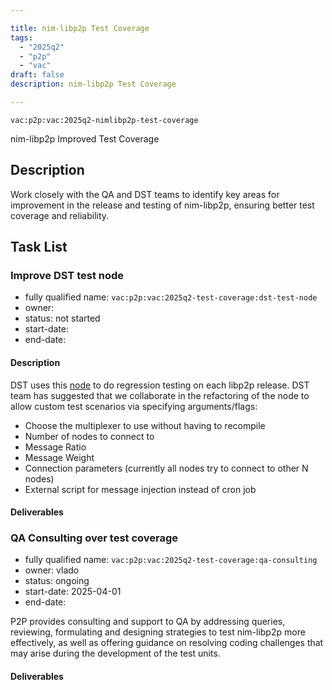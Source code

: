 ```yaml
---

title: nim-libp2p Test Coverage
tags:
  - "2025q2"
  - "p2p"
  - "vac"
draft: false
description: nim-libp2p Test Coverage

---
```


`vac:p2p:vac:2025q2-nimlibp2p-test-coverage`


nim-libp2p Improved Test Coverage

## Description
Work closely with the QA and DST teams to identify key areas for improvement in the release and testing of nim-libp2p,
ensuring better test coverage and reliability. 


## Task List

### Improve DST test node

* fully qualified name: `vac:p2p:vac:2025q2-test-coverage:dst-test-node`
* owner:
* status: not started
* start-date:
* end-date: 

#### Description
DST uses this [node](https://github.com/vacp2p/dst-gossipsub-test-node/blob/dockerized/main.nim) to do regression testing 
on each libp2p release. DST team has suggested that we collaborate in the refactoring of the node to allow custom test 
scenarios via specifying arguments/flags:
- Choose the multiplexer to use without having to recompile
- Number of nodes to connect to
- Message Ratio
- Message Weight
- Connection parameters (currently all nodes try to connect to other N nodes)
- External script for message injection instead of cron job

#### Deliverables



### QA Consulting over test coverage

* fully qualified name: `vac:p2p:vac:2025q2-test-coverage:qa-consulting`
* owner: vlado
* status: ongoing
* start-date: 2025-04-01
* end-date: 

P2P provides consulting and support to QA by addressing queries, reviewing, formulating and designing strategies to test 
nim-libp2p more effectively, as well as offering guidance on resolving coding challenges that may arise during the 
development of the test units.

#### Deliverables









